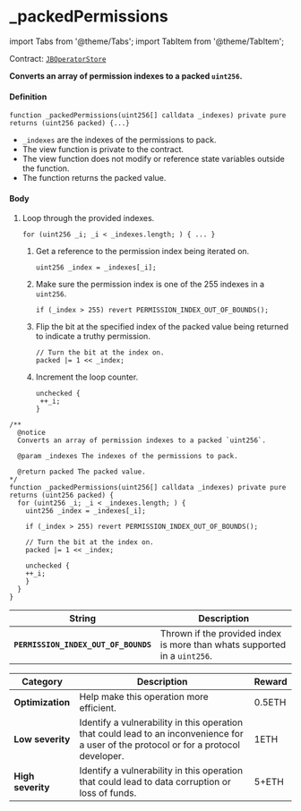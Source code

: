 # _packedPermissions

import Tabs from '@theme/Tabs';
import TabItem from '@theme/TabItem';

Contract: [`JBOperatorStore`](/dev/api/contracts/jboperatorstore/README.md)​‌

<Tabs>
<TabItem value="Step by step" label="Step by step">

**Converts an array of permission indexes to a packed `uint256`.**

#### Definition

```
function _packedPermissions(uint256[] calldata _indexes) private pure returns (uint256 packed) {...}
```

* `_indexes` are the indexes of the permissions to pack.
* The view function is private to the contract.
* The view function does not modify or reference state variables outside the function.
* The function returns the packed value.

#### Body

1.  Loop through the provided indexes.

    ```
    for (uint256 _i; _i < _indexes.length; ) { ... }
    ```

    1.  Get a reference to the permission index being iterated on.

        ```
        uint256 _index = _indexes[_i];
        ```
    2.  Make sure the permission index is one of the 255 indexes in a `uint256`.

        ```
        if (_index > 255) revert PERMISSION_INDEX_OUT_OF_BOUNDS();
        ```
    3.  Flip the bit at the specified index of the packed value being returned to indicate a truthy permission.

        ```
        // Turn the bit at the index on.
        packed |= 1 << _index;
        ```
    
    4. Increment the loop counter.
       
       ```
       unchecked {
        ++_i;
       }
       ```

</TabItem>

<TabItem value="Code" label="Code">

```
/** 
  @notice 
  Converts an array of permission indexes to a packed `uint256`.

  @param _indexes The indexes of the permissions to pack.

  @return packed The packed value.
*/
function _packedPermissions(uint256[] calldata _indexes) private pure returns (uint256 packed) {
  for (uint256 _i; _i < _indexes.length; ) {
    uint256 _index = _indexes[_i];

    if (_index > 255) revert PERMISSION_INDEX_OUT_OF_BOUNDS();

    // Turn the bit at the index on.
    packed |= 1 << _index;

    unchecked {
    ++_i;
    }
  }
}
```

</TabItem>

<TabItem value="Errors" label="Errors">

| String                               | Description                                                               |
| ------------------------------------ | ------------------------------------------------------------------------- |
| **`PERMISSION_INDEX_OUT_OF_BOUNDS`** | Thrown if the provided index is more than whats supported in a `uint256`. |

</TabItem>

<TabItem value="Bug bounty" label="Bug bounty">

| Category          | Description                                                                                                                            | Reward |
| ----------------- | -------------------------------------------------------------------------------------------------------------------------------------- | ------ |
| **Optimization**  | Help make this operation more efficient.                                                                                               | 0.5ETH |
| **Low severity**  | Identify a vulnerability in this operation that could lead to an inconvenience for a user of the protocol or for a protocol developer. | 1ETH   |
| **High severity** | Identify a vulnerability in this operation that could lead to data corruption or loss of funds.                                        | 5+ETH  |

</TabItem>
</Tabs>

